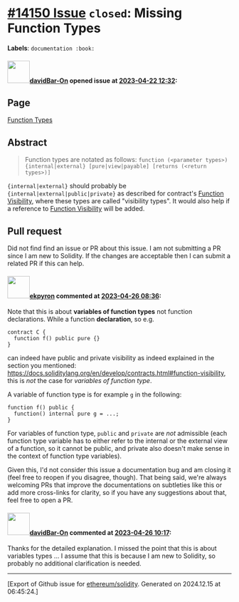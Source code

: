 # [\#14150 Issue](https://github.com/ethereum/solidity/issues/14150) `closed`: Missing Function Types
**Labels**: `documentation :book:`


#### <img src="https://avatars.githubusercontent.com/u/61089727?u=ce4e69aea462e68fed45f472445b098d3ea8810d&v=4" width="50">[davidBar-On](https://github.com/davidBar-On) opened issue at [2023-04-22 12:32](https://github.com/ethereum/solidity/issues/14150):

## Page

<!--Please link directly to the page which you think has a problem.-->
[Function Types](https://docs.soliditylang.org/en/v0.8.19/types.html#function-types)

## Abstract

<!--Please describe in detail what is wrong.-->
> Function types are notated as follows:
`function (<parameter types>) {internal|external} [pure|view|payable] [returns (<return types>)]`

`{internal|external}` should probably be `{internal|external|public|private}` as described for contract's [Function Visibility](https://docs.soliditylang.org/en/v0.8.19/contracts.html#function-visibility), where these types are called "visibility types".  It would also help if a reference to [Function Visibility](https://docs.soliditylang.org/en/v0.8.19/contracts.html#function-visibility) will be added.


## Pull request

<!--Please link to your pull request which resolves this issue.-->
Did not find find an issue or PR about this issue.  I am not submitting a PR since I am new to Solidity.  If the changes are acceptable then I can submit a related PR if this can help.


#### <img src="https://avatars.githubusercontent.com/u/1347491?v=4" width="50">[ekpyron](https://github.com/ekpyron) commented at [2023-04-26 08:36](https://github.com/ethereum/solidity/issues/14150#issuecomment-1523008788):

Note that this is about **variables of function types** not function declarations.
While a function **declaration**, so e.g.
```
contract C {
  function f() public pure {}
}
```
can indeed have public and private visibility as indeed explained in the section you mentioned: https://docs.soliditylang.org/en/develop/contracts.html#function-visibility, this is *not* the case for *variables of function type*.

A variable of function type is for example ``g`` in the following:
```
function f() public {
  function() internal pure g = ...;
}
```

For variables of function type, ``public`` and ``private`` are *not* admissible (each function type variable has to either refer to the internal or the external view of a function, so it cannot be public, and private also doesn't make sense in the context of function type variables).

Given this, I'd not consider this issue a documentation bug and am closing it (feel free to reopen if you disagree, though).
That being said, we're always welcoming PRs that improve the documentations on subtleties like this or add more cross-links for clarity, so if you have any suggestions about that, feel free to open a PR.

#### <img src="https://avatars.githubusercontent.com/u/61089727?u=ce4e69aea462e68fed45f472445b098d3ea8810d&v=4" width="50">[davidBar-On](https://github.com/davidBar-On) commented at [2023-04-26 10:17](https://github.com/ethereum/solidity/issues/14150#issuecomment-1523172673):

Thanks for the detailed explanation.  I missed the point that this is about variables types ...  I assume that this is because I am new to Solidity, so probably no additional clarification is needed.


-------------------------------------------------------------------------------



[Export of Github issue for [ethereum/solidity](https://github.com/ethereum/solidity). Generated on 2024.12.15 at 06:45:24.]
